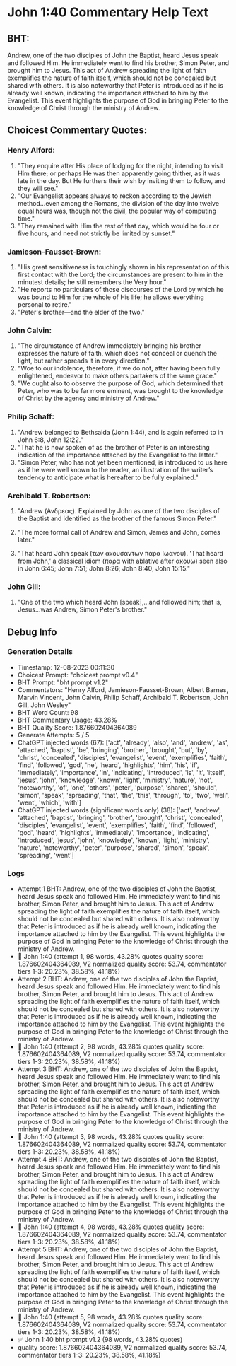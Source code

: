 # John 1:40 Commentary Help Text

## BHT:
Andrew, one of the two disciples of John the Baptist, heard Jesus speak and followed Him. He immediately went to find his brother, Simon Peter, and brought him to Jesus. This act of Andrew spreading the light of faith exemplifies the nature of faith itself, which should not be concealed but shared with others. It is also noteworthy that Peter is introduced as if he is already well known, indicating the importance attached to him by the Evangelist. This event highlights the purpose of God in bringing Peter to the knowledge of Christ through the ministry of Andrew.

## Choicest Commentary Quotes:
### Henry Alford:
1. "They enquire after His place of lodging for the night, intending to visit Him there; or perhaps He was then apparently going thither, as it was late in the day. But He furthers their wish by inviting them to follow, and they will see."
2. "Our Evangelist appears always to reckon according to the Jewish method...even among the Romans, the division of the day into twelve equal hours was, though not the civil, the popular way of computing time."
3. "They remained with Him the rest of that day, which would be four or five hours, and need not strictly be limited by sunset."

### Jamieson-Fausset-Brown:
1. "His great sensitiveness is touchingly shown in his representation of this first contact with the Lord; the circumstances are present to him in the minutest details; he still remembers the Very hour."
2. "He reports no particulars of those discourses of the Lord by which he was bound to Him for the whole of His life; he allows everything personal to retire."
3. "Peter's brother—and the elder of the two."

### John Calvin:
1. "The circumstance of Andrew immediately bringing his brother expresses the nature of faith, which does not conceal or quench the light, but rather spreads it in every direction."
2. "Woe to our indolence, therefore, if we do not, after having been fully enlightened, endeavor to make others partakers of the same grace."
3. "We ought also to observe the purpose of God, which determined that Peter, who was to be far more eminent, was brought to the knowledge of Christ by the agency and ministry of Andrew."

### Philip Schaff:
1. "Andrew belonged to Bethsaida (John 1:44), and is again referred to in John 6:8, John 12:22." 
2. "That he is now spoken of as the brother of Peter is an interesting indication of the importance attached by the Evangelist to the latter." 
3. "Simon Peter, who has not yet been mentioned, is introduced to us here as if he were well known to the reader, an illustration of the writer’s tendency to anticipate what is hereafter to be fully explained."

### Archibald T. Robertson:
1. "Andrew (Ανδρεας). Explained by John as one of the two disciples of the Baptist and identified as the brother of the famous Simon Peter." 
2. "The more formal call of Andrew and Simon, James and John, comes later."
 
3. "That heard John speak (των ακουσαντων παρα Ιωανου). 'That heard from John,' a classical idiom (παρα with ablative after ακουω) seen also in John 6:45; John 7:51; John 8:26; John 8:40; John 15:15."

### John Gill:
1. "One of the two which heard John [speak],...and followed him; that is, Jesus...was Andrew, Simon Peter's brother."


## Debug Info
### Generation Details
- Timestamp: 12-08-2023 00:11:30
- Choicest Prompt: "choicest prompt v0.4"
- BHT Prompt: "bht prompt v1.2"
- Commentators: "Henry Alford, Jamieson-Fausset-Brown, Albert Barnes, Marvin Vincent, John Calvin, Philip Schaff, Archibald T. Robertson, John Gill, John Wesley"
- BHT Word Count: 98
- BHT Commentary Usage: 43.28%
- BHT Quality Score: 1.876602404364089
- Generate Attempts: 5 / 5
- ChatGPT injected words (67):
	['act', 'already', 'also', 'and', 'andrew', 'as', 'attached', 'baptist', 'be', 'bringing', 'brother', 'brought', 'but', 'by', 'christ', 'concealed', 'disciples', 'evangelist', 'event', 'exemplifies', 'faith', 'find', 'followed', 'god', 'he', 'heard', 'highlights', 'him', 'his', 'if', 'immediately', 'importance', 'in', 'indicating', 'introduced', 'is', 'it', 'itself', 'jesus', 'john', 'knowledge', 'known', 'light', 'ministry', 'nature', 'not', 'noteworthy', 'of', 'one', 'others', 'peter', 'purpose', 'shared', 'should', 'simon', 'speak', 'spreading', 'that', 'the', 'this', 'through', 'to', 'two', 'well', 'went', 'which', 'with']
- ChatGPT injected words (significant words only) (38):
	['act', 'andrew', 'attached', 'baptist', 'bringing', 'brother', 'brought', 'christ', 'concealed', 'disciples', 'evangelist', 'event', 'exemplifies', 'faith', 'find', 'followed', 'god', 'heard', 'highlights', 'immediately', 'importance', 'indicating', 'introduced', 'jesus', 'john', 'knowledge', 'known', 'light', 'ministry', 'nature', 'noteworthy', 'peter', 'purpose', 'shared', 'simon', 'speak', 'spreading', 'went']

### Logs
- Attempt 1 BHT: Andrew, one of the two disciples of John the Baptist, heard Jesus speak and followed Him. He immediately went to find his brother, Simon Peter, and brought him to Jesus. This act of Andrew spreading the light of faith exemplifies the nature of faith itself, which should not be concealed but shared with others. It is also noteworthy that Peter is introduced as if he is already well known, indicating the importance attached to him by the Evangelist. This event highlights the purpose of God in bringing Peter to the knowledge of Christ through the ministry of Andrew.
- 🔄 John 1:40 (attempt 1, 98 words, 43.28% quotes quality score: 1.876602404364089, V2 normalized quality score: 53.74, commentator tiers 1-3: 20.23%, 38.58%, 41.18%)
- Attempt 2 BHT: Andrew, one of the two disciples of John the Baptist, heard Jesus speak and followed Him. He immediately went to find his brother, Simon Peter, and brought him to Jesus. This act of Andrew spreading the light of faith exemplifies the nature of faith itself, which should not be concealed but shared with others. It is also noteworthy that Peter is introduced as if he is already well known, indicating the importance attached to him by the Evangelist. This event highlights the purpose of God in bringing Peter to the knowledge of Christ through the ministry of Andrew.
- 🔄 John 1:40 (attempt 2, 98 words, 43.28% quotes quality score: 1.876602404364089, V2 normalized quality score: 53.74, commentator tiers 1-3: 20.23%, 38.58%, 41.18%)
- Attempt 3 BHT: Andrew, one of the two disciples of John the Baptist, heard Jesus speak and followed Him. He immediately went to find his brother, Simon Peter, and brought him to Jesus. This act of Andrew spreading the light of faith exemplifies the nature of faith itself, which should not be concealed but shared with others. It is also noteworthy that Peter is introduced as if he is already well known, indicating the importance attached to him by the Evangelist. This event highlights the purpose of God in bringing Peter to the knowledge of Christ through the ministry of Andrew.
- 🔄 John 1:40 (attempt 3, 98 words, 43.28% quotes quality score: 1.876602404364089, V2 normalized quality score: 53.74, commentator tiers 1-3: 20.23%, 38.58%, 41.18%)
- Attempt 4 BHT: Andrew, one of the two disciples of John the Baptist, heard Jesus speak and followed Him. He immediately went to find his brother, Simon Peter, and brought him to Jesus. This act of Andrew spreading the light of faith exemplifies the nature of faith itself, which should not be concealed but shared with others. It is also noteworthy that Peter is introduced as if he is already well known, indicating the importance attached to him by the Evangelist. This event highlights the purpose of God in bringing Peter to the knowledge of Christ through the ministry of Andrew.
- 🔄 John 1:40 (attempt 4, 98 words, 43.28% quotes quality score: 1.876602404364089, V2 normalized quality score: 53.74, commentator tiers 1-3: 20.23%, 38.58%, 41.18%)
- Attempt 5 BHT: Andrew, one of the two disciples of John the Baptist, heard Jesus speak and followed Him. He immediately went to find his brother, Simon Peter, and brought him to Jesus. This act of Andrew spreading the light of faith exemplifies the nature of faith itself, which should not be concealed but shared with others. It is also noteworthy that Peter is introduced as if he is already well known, indicating the importance attached to him by the Evangelist. This event highlights the purpose of God in bringing Peter to the knowledge of Christ through the ministry of Andrew.
- 🔄 John 1:40 (attempt 5, 98 words, 43.28% quotes quality score: 1.876602404364089, V2 normalized quality score: 53.74, commentator tiers 1-3: 20.23%, 38.58%, 41.18%)
- ✅ John 1:40 bht prompt v1.2 (98 words, 43.28% quotes)
- quality score: 1.876602404364089, V2 normalized quality score: 53.74, commentator tiers 1-3: 20.23%, 38.58%, 41.18%)
